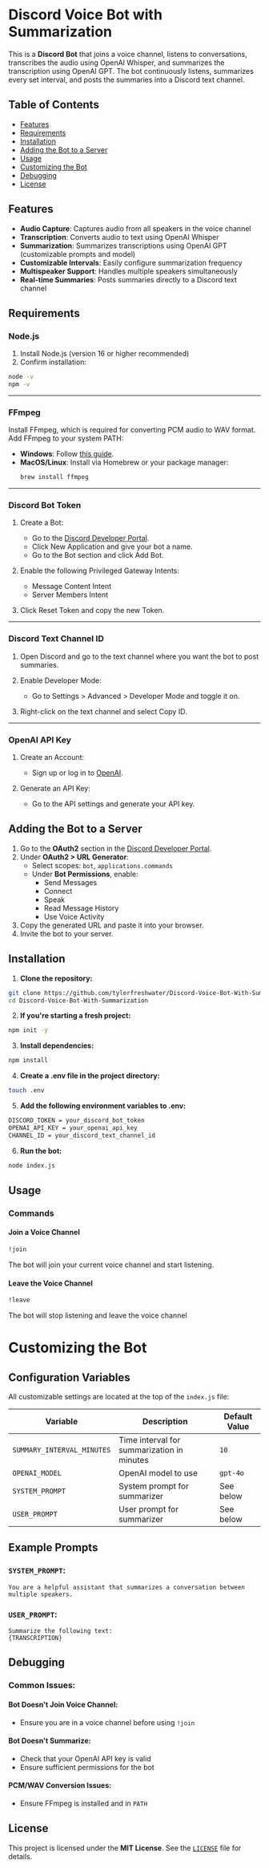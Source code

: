 # Discord Voice Bot with Summarization

This is a **Discord Bot** that joins a voice channel, listens to conversations, transcribes the audio using OpenAI Whisper, and summarizes the transcription using OpenAI GPT. The bot continuously listens, summarizes every set interval, and posts the summaries into a Discord text channel.

## Table of Contents
- [Features](#features)
- [Requirements](#requirements)
- [Installation](#installation)
- [Adding the Bot to a Server](#adding-the-bot-to-a-server)
- [Usage](#usage)
- [Customizing the Bot](#customizing-the-bot)
- [Debugging](#debugging)
- [License](#license)

## Features
- **Audio Capture**: Captures audio from all speakers in the voice channel
- **Transcription**: Converts audio to text using OpenAI Whisper
- **Summarization**: Summarizes transcriptions using OpenAI GPT (customizable prompts and model)
- **Customizable Intervals**: Easily configure summarization frequency
- **Multispeaker Support**: Handles multiple speakers simultaneously
- **Real-time Summaries**: Posts summaries directly to a Discord text channel

## Requirements

### Node.js
1. Install Node.js (version 16 or higher recommended)
2. Confirm installation:
```bash
node -v
npm -v
```

---

### FFmpeg
Install FFmpeg, which is required for converting PCM audio to WAV format.  
Add FFmpeg to your system PATH:
- **Windows**: Follow [this guide](https://www.wikihow.com/Install-FFmpeg-on-Windows).
- **MacOS/Linux**: Install via Homebrew or your package manager:
  ```bash
  brew install ffmpeg
  ```

---

### Discord Bot Token

1. Create a Bot:
   - Go to the [Discord Developer Portal](https://discord.com/developers/applications).
   - Click New Application and give your bot a name.
   - Go to the Bot section and click Add Bot.

2. Enable the following Privileged Gateway Intents:
   - Message Content Intent
   - Server Members Intent
3. Click Reset Token and copy the new Token.

---

### Discord Text Channel ID

1. Open Discord and go to the text channel where you want the bot to post summaries.

2. Enable Developer Mode:
   - Go to Settings > Advanced > Developer Mode and toggle it on.

3. Right-click on the text channel and select Copy ID.

---

### OpenAI API Key

1. Create an Account:
   - Sign up or log in to [OpenAI](https://platform.openai.com).

2. Generate an API Key:
   - Go to the API settings and generate your API key.

## Adding the Bot to a Server
1. Go to the **OAuth2** section in the [Discord Developer Portal](https://discord.com/developers/applications).
2. Under **OAuth2 > URL Generator**:
   - Select scopes: `bot`, `applications.commands`
   - Under **Bot Permissions**, enable:
     - Send Messages
     - Connect
     - Speak
     - Read Message History
     - Use Voice Activity
3. Copy the generated URL and paste it into your browser.
4. Invite the bot to your server.

## Installation

1. **Clone the repository:**

```bash
git clone https://github.com/tylerfreshwater/Discord-Voice-Bot-With-Summarization.git
cd Discord-Voice-Bot-With-Summarization
```

2. **If you're starting a fresh project:**
```bash
npm init -y
```

3. **Install dependencies:**

```bash
npm install
```

4. **Create a .env file in the project directory:**
```bash
touch .env
```

5. **Add the following environment variables to .env:**
```bash
DISCORD_TOKEN = your_discord_bot_token
OPENAI_API_KEY = your_openai_api_key
CHANNEL_ID = your_discord_text_channel_id
```

6. **Run the bot:**
```bash
node index.js
```

## Usage

### Commands

#### Join a Voice Channel
```bash
!join
```
The bot will join your current voice channel and start listening.

#### Leave the Voice Channel
```bash
!leave
```
The bot will stop listening and leave the voice channel

# Customizing the Bot

## Configuration Variables

All customizable settings are located at the top of the `index.js` file:

| Variable                  | Description                           | Default Value       |
|---------------------------|---------------------------------------|---------------------|
| `SUMMARY_INTERVAL_MINUTES` | Time interval for summarization in minutes      | `10`   |
| `OPENAI_MODEL`            | OpenAI model to use                   | `gpt-4o`             |
| `SYSTEM_PROMPT`           | System prompt for summarizer          | See below           |
| `USER_PROMPT`    | User prompt for summarizer              | See below           |



## Example Prompts

### `SYSTEM_PROMPT`:
```plaintext
You are a helpful assistant that summarizes a conversation between multiple speakers.
```

### `USER_PROMPT`:
```plaintext
Summarize the following text:
{TRANSCRIPTION}
```

## Debugging

### Common Issues:

#### Bot Doesn't Join Voice Channel:
- Ensure you are in a voice channel before using `!join`

#### Bot Doesn't Summarize:
- Check that your OpenAI API key is valid
- Ensure sufficient permissions for the bot

#### PCM/WAV Conversion Issues:
- Ensure FFmpeg is installed and in `PATH`

## License

This project is licensed under the **MIT License**. See the [`LICENSE`](LICENSE) file for details.
